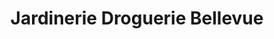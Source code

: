 ---
title: "Jardinerie Droguerie Bellevue"
url: /les-angles/jardinerie-droguerie-bellevue/
shop: centre de jardinage
---